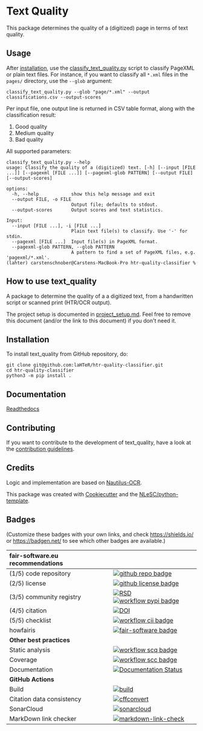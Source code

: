 # Text Quality

This package determines the quality of a (digitized) page in terms of text quality.

## Usage

After [installation](#installation), use the [classify_text_quality.py](scripts/classify_text_quality.py) script to classify PageXML or plain text files.
For instance, if you want to classify all `*.xml` files in the `pages/` directory, use the `--glob` argument:

```shell
classify_text_quality.py --glob "page/*.xml" --output classifications.csv --output-scores
```

Per input file, one output line is returned in CSV table format, along with the classification result:

1. Good quality
2. Medium quality
3. Bad quality

All supported parameters:

```shell
classify_text_quality.py --help
usage: Classify the quality of a (digitized) text. [-h] [--input [FILE ...]] [--pagexml [FILE ...]] [--pagexml-glob PATTERN] [--output FILE] [--output-scores]

options:
  -h, --help            show this help message and exit
  --output FILE, -o FILE
                        Output file; defaults to stdout.
  --output-scores       Output scores and text statistics.

Input:
  --input [FILE ...], -i [FILE ...]
                        Plain text file(s) to classify. Use '-' for stdin.
  --pagexml [FILE ...]  Input file(s) in PageXML format.
  --pagexml-glob PATTERN, --glob PATTERN
                        A pattern to find a set of PageXML files, e.g. 'pagexml/*.xml'.
(lahter) carstenschnober@Carstens-MacBook-Pro htr-quality-classifier % 
```

## How to use text_quality

A package to determine the quality of a a digitized text, from a handwritten script or scanned print (HTR/OCR output).

The project setup is documented in [project_setup.md](project_setup.md). Feel free to remove this document (and/or the link to this document) if you don't need it.

## Installation

To install text_quality from GitHub repository, do:

```console
git clone git@github.com:laHTeR/htr-quality-classifier.git
cd htr-quality-classifier
python3 -m pip install .
```

## Documentation

[Readthedocs](https://htr-quality-classifier.readthedocs.io/en/latest/)

## Contributing

If you want to contribute to the development of text_quality,
have a look at the [contribution guidelines](CONTRIBUTING.md).

## Credits

Logic and implementation are based on [Nautilus-OCR](https://github.com/natliblux/nautilusocr).

This package was created with [Cookiecutter](https://github.com/audreyr/cookiecutter) and the [NLeSC/python-template](https://github.com/NLeSC/python-template).

## Badges

(Customize these badges with your own links, and check https://shields.io/ or https://badgen.net/ to see which other badges are available.)

| fair-software.eu recommendations | |
| :-- | :--  |
| (1/5) code repository              | [![github repo badge](https://img.shields.io/badge/github-repo-000.svg?logo=github&labelColor=gray&color=blue)](https://github.com/laHTeR/htr-quality-classifier) |
| (2/5) license                      | [![github license badge](https://img.shields.io/github/license/laHTeR/htr-quality-classifier)](https://github.com/laHTeR/htr-quality-classifier) |
| (3/5) community registry           | [![RSD](https://img.shields.io/badge/rsd-text_quality-00a3e3.svg)](https://research-software-directory.org/projects/lahter) [![workflow pypi badge](https://img.shields.io/pypi/v/text_quality.svg?colorB=blue)](https://pypi.python.org/project/text_quality/) |
| (4/5) citation                     | [![DOI](https://zenodo.org/badge/DOI/<replace-with-created-DOI>.svg)](https://doi.org/<replace-with-created-DOI>) |
| (5/5) checklist                    | [![workflow cii badge](https://bestpractices.coreinfrastructure.org/projects/<replace-with-created-project-identifier>/badge)](https://bestpractices.coreinfrastructure.org/projects/<replace-with-created-project-identifier>) |
| howfairis                          | [![fair-software badge](https://img.shields.io/badge/fair--software.eu-%E2%97%8F%20%20%E2%97%8F%20%20%E2%97%8F%20%20%E2%97%8F%20%20%E2%97%8B-yellow)](https://fair-software.eu) |
| **Other best practices**           | &nbsp; |
| Static analysis                    | [![workflow scq badge](https://sonarcloud.io/api/project_badges/measure?project=htr-quality-classifier&metric=alert_status)](https://sonarcloud.io/dashboard?id=htr-quality-classifier) |
| Coverage                           | [![workflow scc badge](https://sonarcloud.io/api/project_badges/measure?project=laHTeR_htr-quality-classifier&metric=coverage)](https://sonarcloud.io/dashboard?id=laHTeR_htr-quality-classifier) |
| Documentation                      | [![Documentation Status](https://readthedocs.org/projects/htr-quality-classifier/badge/?version=latest)](https://htr-quality-classifier.readthedocs.io/en/latest/?badge=latest) |
| **GitHub Actions**                 | &nbsp; |
| Build                              | [![build](https://github.com/laHTeR/htr-quality-classifier/actions/workflows/build.yml/badge.svg)](https://github.com/laHTeR/htr-quality-classifier/actions/workflows/build.yml) |
| Citation data consistency               | [![cffconvert](https://github.com/laHTeR/htr-quality-classifier/actions/workflows/cffconvert.yml/badge.svg)](https://github.com/laHTeR/htr-quality-classifier/actions/workflows/cffconvert.yml) |
| SonarCloud                         | [![sonarcloud](https://github.com/laHTeR/htr-quality-classifier/actions/workflows/sonarcloud.yml/badge.svg)](https://github.com/laHTeR/htr-quality-classifier/actions/workflows/sonarcloud.yml) |
| MarkDown link checker              | [![markdown-link-check](https://github.com/laHTeR/htr-quality-classifier/actions/workflows/markdown-link-check.yml/badge.svg)](https://github.com/laHTeR/htr-quality-classifier/actions/workflows/markdown-link-check.yml) |
